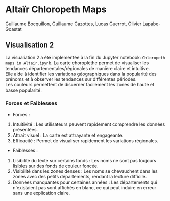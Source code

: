 # Altaïr Chloropeth Maps
Guillaume Bocquillon, Guillaume Cazottes, Lucas Guerrot, Olivier Lapabe-Goastat

## Visualisation 2
La visualiation 2 a été implementée à la fin du Jupyter notebook: `Chloropeth maps in Altair.ipynb`.
La carte choroplèthe permet de visualiser les tendances départementales/régionales de manière claire et intuitive.  
Elle aide à identifier les variations géographiques dans la popularité des prénoms et à observer les tendances sur différentes périodes.  
Les couleurs permettent de discerner facilement les zones de haute et basse popularité.

### Forces et Faiblesses

- Forces :
1) Intuitivité : Les utilisateurs peuvent rapidement comprendre les données présentées.
2) Attrait visuel : La carte est attrayante et engageante.
3) Efficacité : Permet de visualiser rapidement les variations régionales.

- Faiblesses :
1) Lisibilité du texte sur certains fonds : Les noms ne sont pas toujours lisibles sur des fonds de couleur foncée.
2) Visibilité dans les zones denses : Les noms se chevauchent dans les zones avec des petits départements, rendant la lecture difficile.
3) Données manquantes pour certaines années : Les départements qui n'existaient pas sont affichés en blanc, ce qui peut induire en erreur sans une explication claire.
